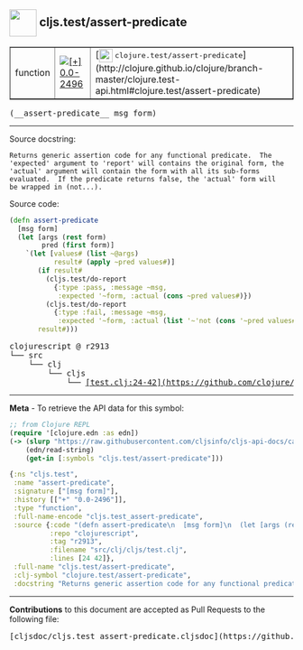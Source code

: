 ## <img width="48px" valign="middle" src="http://i.imgur.com/Hi20huC.png"> cljs.test/assert-predicate

 <table border="1">
<tr>

<td>function</td>
<td><a href="https://github.com/cljsinfo/cljs-api-docs/tree/0.0-2496"><img valign="middle" alt="[+] 0.0-2496" src="https://img.shields.io/badge/+-0.0--2496-lightgrey.svg"></a> </td>
<td>
[<img height="24px" valign="middle" src="http://i.imgur.com/1GjPKvB.png"> <samp>clojure.test/assert-predicate</samp>](http://clojure.github.io/clojure/branch-master/clojure.test-api.html#clojure.test/assert-predicate)
</td>
</tr>
</table>

 <samp>
(__assert-predicate__ msg form)<br>
</samp>

---




Source docstring:

```
Returns generic assertion code for any functional predicate.  The
'expected' argument to 'report' will contains the original form, the
'actual' argument will contain the form with all its sub-forms
evaluated.  If the predicate returns false, the 'actual' form will
be wrapped in (not...).
```

Source code:

```clj
(defn assert-predicate
  [msg form]
  (let [args (rest form)
        pred (first form)]
    `(let [values# (list ~@args)
           result# (apply ~pred values#)]
       (if result#
         (cljs.test/do-report
           {:type :pass, :message ~msg,
            :expected '~form, :actual (cons ~pred values#)})
         (cljs.test/do-report
           {:type :fail, :message ~msg,
            :expected '~form, :actual (list '~'not (cons '~pred values#))}))
       result#)))
```

 <pre>
clojurescript @ r2913
└── src
    └── clj
        └── cljs
            └── <ins>[test.clj:24-42](https://github.com/clojure/clojurescript/blob/r2913/src/clj/cljs/test.clj#L24-L42)</ins>
</pre>


---

__Meta__ - To retrieve the API data for this symbol:

```clj
;; from Clojure REPL
(require '[clojure.edn :as edn])
(-> (slurp "https://raw.githubusercontent.com/cljsinfo/cljs-api-docs/catalog/cljs-api.edn")
    (edn/read-string)
    (get-in [:symbols "cljs.test/assert-predicate"]))
```

```clj
{:ns "cljs.test",
 :name "assert-predicate",
 :signature ["[msg form]"],
 :history [["+" "0.0-2496"]],
 :type "function",
 :full-name-encode "cljs.test_assert-predicate",
 :source {:code "(defn assert-predicate\n  [msg form]\n  (let [args (rest form)\n        pred (first form)]\n    `(let [values# (list ~@args)\n           result# (apply ~pred values#)]\n       (if result#\n         (cljs.test/do-report\n           {:type :pass, :message ~msg,\n            :expected '~form, :actual (cons ~pred values#)})\n         (cljs.test/do-report\n           {:type :fail, :message ~msg,\n            :expected '~form, :actual (list '~'not (cons '~pred values#))}))\n       result#)))",
          :repo "clojurescript",
          :tag "r2913",
          :filename "src/clj/cljs/test.clj",
          :lines [24 42]},
 :full-name "cljs.test/assert-predicate",
 :clj-symbol "clojure.test/assert-predicate",
 :docstring "Returns generic assertion code for any functional predicate.  The\n'expected' argument to 'report' will contains the original form, the\n'actual' argument will contain the form with all its sub-forms\nevaluated.  If the predicate returns false, the 'actual' form will\nbe wrapped in (not...)."}

```

---

__Contributions__ to this document are accepted as Pull Requests to the following file:

 <pre>
[cljsdoc/cljs.test_assert-predicate.cljsdoc](https://github.com/cljsinfo/cljs-api-docs/blob/master/cljsdoc/cljs.test_assert-predicate.cljsdoc)
</pre>

